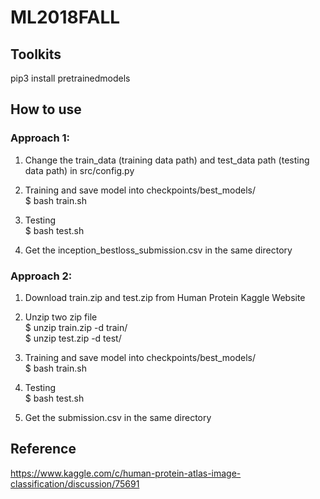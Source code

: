 # ML2018FALL

## Toolkits
pip3 install pretrainedmodels

## How to use
### Approach 1:
1. Change the train_data (training data path) and test_data path (testing data path) in src/config.py

2. Training and save model into checkpoints/best_models/  
$ bash train.sh

3. Testing  
$ bash test.sh

4. Get the inception_bestloss_submission.csv in the same directory

### Approach 2:
1. Download train.zip and test.zip from Human Protein Kaggle Website

2. Unzip two zip file   
$ unzip train.zip -d train/  
$ unzip test.zip -d test/

3. Training and save model into checkpoints/best_models/  
$ bash train.sh

4. Testing  
$ bash test.sh

5. Get the submission.csv in the same directory

## Reference
https://www.kaggle.com/c/human-protein-atlas-image-classification/discussion/75691